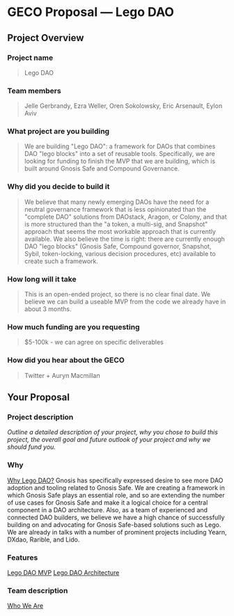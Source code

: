 # GECO Proposal — Lego DAO


## Project Overview
### Project name
> Lego DAO
### Team members
> Jelle Gerbrandy, Ezra Weller, Oren Sokolowsky, Eric Arsenault, Eylon Aviv
### What project are you building
> We are building "Lego DAO": a framework for DAOs that combines DAO "lego blocks" into a set of reusable tools. Specifically, we are looking for funding to finish the MVP that we are building, which is built around Gnosis Safe and Compound Governance.
### Why did you decide to build it
> We believe that many newly emerging DAOs have the need for a neutral governance framework that is less opinionated than the "complete DAO" solutions from DAOstack, Aragon, or Colony, and that is more structured than the "a token, a multi-sig, and Snapshot" approach that seems the most workable approach that is currently available.  We also believe the time is right: there are currently enough DAO "lego blocks" (Gnosis Safe, Compound governor, Snapshot, Sybil, token-locking, various decision procedures, etc) available to create such a framework.
### How long will it take
> This is an open-ended project, so there is no clear final date. We believe we can build a useable MVP from the code we already have in about 3 months.
### How much funding are you requesting
> $5-100k - we can agree on specific deliverables
### How did you hear about the GECO
> Twitter + Auryn Macmillan
## Your Proposal
### Project description
*Outline a detailed description of your project, why you chose to build this project, the overall goal and future outlook of your project and why we should fund you.*
### Why
[Why Lego DAO?](https://www.notion.so/Why-Lego-DAO-aa28e06aa1a149b0a3a16cdbe0b76188) 
Gnosis has specifically expressed desire to see more DAO adoption and tooling related to Gnosis Safe. We are creating a framework in which Gnosis Safe plays an essential role, and so are extending the number of use cases for Gnosis Safe and make it a logical choice for a central component in a DAO architecture.
Also, as a team of experienced and connected DAO builders, we believe we have a high chance of successfully building on and advocating for Gnosis Safe-based solutions such as Lego. We are already in talks with a number of prominent projects including Yearn, DXdao, Rarible, and Lido.
### Features
[Lego DAO MVP](https://www.notion.so/Lego-DAO-MVP-a621e77ba18a45c3ae7522498865f03c)
[Lego DAO Architecture](https://www.notion.so/Lego-DAO-Architecture-a2c6091773bc456196d223a0d8b868b8)
### Team description
[Who We Are](https://www.notion.so/Who-We-Are-3fd0ca042b6c4572a3fae26ee7d7bc00)
